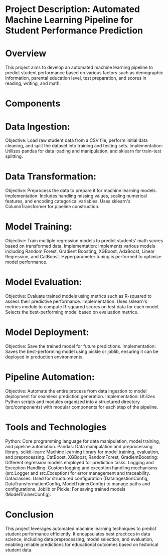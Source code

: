 # Project Description: Automated Machine Learning Pipeline for Student Performance Prediction


# Overview
This project aims to develop an automated machine learning pipeline to predict student performance based on various factors such as demographic information, parental education level, test preparation, and scores in reading, writing, and math.

# Components

# Data Ingestion:
Objective: Load raw student data from a CSV file, perform initial data cleaning, and split the dataset into training and testing sets.
Implementation: Utilizes pandas for data loading and manipulation, and sklearn for train-test splitting.

# Data Transformation:
Objective: Preprocess the data to prepare it for machine learning models.
Implementation: Includes handling missing values, scaling numerical features, and encoding categorical variables. Uses sklearn's ColumnTransformer for pipeline construction.

# Model Training:
Objective: Train multiple regression models to predict students' math scores based on transformed data.
Implementation: Implements various models including Random Forest, Gradient Boosting, XGBoost, AdaBoost, Linear Regression, and CatBoost. Hyperparameter tuning is performed to optimize model performance.

# Model Evaluation:
Objective: Evaluate trained models using metrics such as R-squared to assess their predictive performance.
Implementation: Uses sklearn's metrics module to compute R-squared scores on test data for each model. Selects the best-performing model based on evaluation metrics.

# Model Deployment:
Objective: Save the trained model for future predictions.
Implementation: Saves the best-performing model using pickle or joblib, ensuring it can be deployed in production environments.

# Pipeline Automation:
Objective: Automate the entire process from data ingestion to model deployment for seamless prediction generation.
Implementation: Utilizes Python scripts and modules organized into a structured directory (src/components) with modular components for each step of the pipeline.

# Tools and Technologies
Python: Core programming language for data manipulation, model training, and pipeline automation.
Pandas: Data manipulation and preprocessing library.
scikit-learn: Machine learning library for model training, evaluation, and preprocessing.
CatBoost, XGBoost, RandomForest, GradientBoosting: Different regression models employed for prediction tasks.
Logging and Exception Handling: Custom logging and exception handling mechanisms (src.Logger and src.Exception) for error management and traceability.
Dataclasses: Used for structured configuration (DataIngestionConfig, DataTransformationConfig, ModelTrainerConfig) to manage paths and configurations.
Joblib or Pickle: For saving trained models (ModelTrainerConfig).

# Conclusion
This project leverages automated machine learning techniques to predict student performance efficiently. It encapsulates best practices in data science, including data preprocessing, model selection, and evaluation, enabling reliable predictions for educational outcomes based on historical student data.







